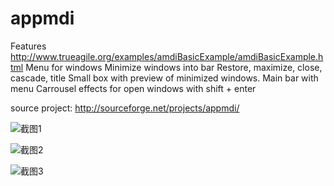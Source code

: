 appmdi
======





Features
http://www.trueagile.org/examples/amdiBasicExample/amdiBasicExample.html
Menu for windows
Minimize windows into bar
Restore, maximize, close, cascade, title
Small box with preview of minimized windows.
Main bar with menu
Carrousel effects for open windows with shift + enter




source project: http://sourceforge.net/projects/appmdi/


![截图1](http://a.fsdn.com/con/app/proj/appmdi/screenshots/243888.jpg/182/137)

![截图2](http://a.fsdn.com/con/app/proj/appmdi/screenshots/243890.jpg/182/137)

![截图3](http://a.fsdn.com/con/app/proj/appmdi/screenshots/243886.jpg/182/137)






